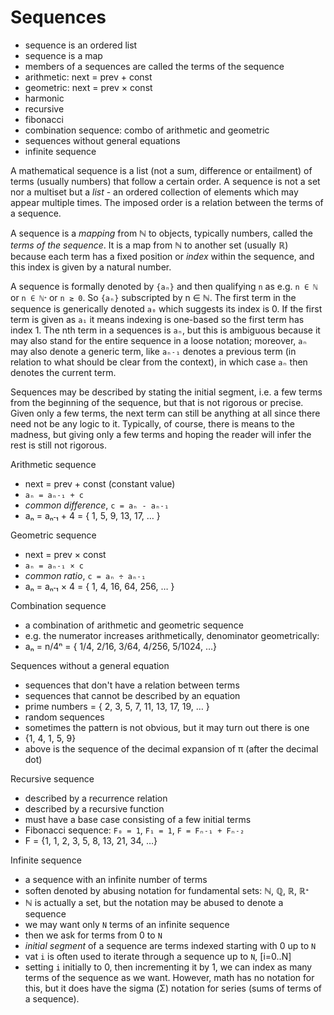 # Sequences

- sequence is an ordered list
- sequence is a map
- members of a sequences are called the terms of the sequence
- arithmetic: next = prev + const
- geometric:  next = prev × const
- harmonic
- recursive
- fibonacci
- combination sequence: combo of arithmetic and geometric
- sequences without general equations
- infinite sequence


A mathematical sequence is a list (not a sum, difference or entailment) of terms (usually numbers) that follow a certain order. A sequence is not a set nor a multiset but a *list* - an ordered collection of elements which may appear multiple times. The imposed order is a relation between the terms of a sequence.

A sequence is a *mapping* from ℕ to objects, typically numbers, called the *terms of the sequence*. It is a map from ℕ to another set (usually ℝ) because each term has a fixed position or *index* within the sequence, and this index is given by a natural number.

A sequence is formally denoted by `{aₙ}` and then qualifying `n` as e.g. `n ∈ ℕ` or `n ∈ ℕᐩ` or `n ≥ 0`. So `{aₙ}` subscripted by n ∈ ℕ. The first term in the sequence is generically denoted `a₀` which suggests its index is 0. If the first term is given as `a₁` it means indexing is one-based so the first term has index 1. The nth term in a sequences is `aₙ`, but this is ambiguous because it may also stand for the entire sequence in a loose notation; moreover, `aₙ` may also denote a generic term, like `aₙ˗₁` denotes a previous term (in relation to what should be clear from the context), in which case `aₙ` then denotes the current term.

Sequences may be described by stating the initial segment, i.e. a few terms from the beginning of the sequence, but that is not rigorous or precise. Given only a few terms, the next term can still be anything at all since there need not be any logic to it. Typically, of course, there is means to the madness, but giving only a few terms and hoping the reader will infer the rest is still not rigorous.



Arithmetic sequence
- next = prev + const (constant value)
- `aₙ = aₙ˗₁ + c`
- *common difference*, `c = aₙ - aₙ˗₁`
- aₙ = aₙ˗₁ + 4 = { 1, 5, 9, 13, 17, … }

Geometric sequence
- next = prev × const
- `aₙ = aₙ˗₁ × c`
- *common ratio*, `c = aₙ ÷ aₙ˗₁`
- aₙ = aₙ˗₁ × 4 = { 1, 4, 16, 64, 256, … }

Combination sequence
- a combination of arithmetic and geometric sequence
- e.g. the numerator increases arithmetically, denominator geometrically:
- aₙ = n/4ⁿ = { 1/4, 2/16, 3/64, 4/256, 5/1024, …}

Sequences without a general equation
- sequences that don't have a relation between terms
- sequences that cannot be described by an equation
- prime numbers = { 2, 3, 5, 7, 11, 13, 17, 19, … }
- random sequences
- sometimes the pattern is not obvious, but it may turn out there is one
- {1, 4, 1, 5, 9}
- above is the sequence of the decimal expansion of π (after the decimal dot)

Recursive sequence
- described by a recurrence relation
- described by a recursive function
- must have a base case consisting of a few initial terms
- Fibonacci sequence: `F₀ = 1`, `F₁ = 1`, `F = Fₙ˗₁ + Fₙ˗₂`
- F = {1, 1, 2, 3, 5, 8, 13, 21, 34, …}

Infinite sequence
- a sequence with an infinite number of terms
- soften denoted by abusing notation for fundamental sets: ℕ, ℚ, ℝ, ℝᐩ
- ℕ is actually a set, but the notation may be abused to denote a sequence
- we may want only `N` terms of an infinite sequence
- then we ask for terms from 0 to `N`
- *initial segment* of a sequence are terms indexed starting with 0 up to `N`
- vat `i` is often used to iterate through a sequence up to `N`, [i=0..N]
- setting `i` initially to 0, then incrementing it by 1, we can index as many terms of the sequence as we want. However, math has no notation for this, but it does have the sigma (Σ) notation for series (sums of terms of a sequence).
